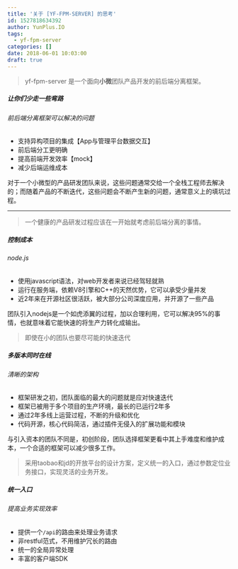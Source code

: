 ```yaml
---
title: '关于 [YF-FPM-SERVER] 的思考'
id: 1527818634392
author: YunPlus.IO
tags:
  - yf-fpm-server
categories: []
date: 2018-06-01 10:03:00
draft: true
---
```

> yf-fpm-server 是一个面向**小微**团队产品开发的前后端分离框架。
<!--more-->
##### 让你们少走一些弯路
###### 前后端分离框架可以解决的问题
- 支持异构项目的集成【App与管理平台数据交互】
- 前后端分工更明确
- 提高前端开发效率【mock】
- 减少后端运维成本

对于一个小微型的产品研发团队来说，这些问题通常交给一个全栈工程师去解决的；而随着产品的不断迭代，这些问题会不断产生新的问题，通常意义上的填坑过程。

---

> 一个健康的产品研发过程应该在一开始就考虑前后端分离的事情。

##### 控制成本
###### node.js
- 使用javascript语法，对web开发者来说已经驾轻就熟
- 运行在服务端，依赖V8引擎和C++的天然优势，它可以承受少量并发
- 近2年来在开源社区很活跃，被大部分公司深度应用，并开源了一些产品

团队引入nodejs是一个如虎添翼的过程，加以合理利用，它可以解决95%的事情，也就意味着它能快速的将生产力转化成输出。

> 即使在小的团队也要尽可能的快速迭代

##### 多版本同时在线
###### 清晰的架构
- 框架研发之初，团队面临的最大的问题就是应对快速迭代
- 框架已被用于多个项目的生产环境，最长的已运行2年多
- 通过2年多线上运营过程，不断的升级和优化
- 代码开源，核心代码简洁，通过插件无侵入的扩展功能和模块

与引入资本的团队不同是，初创阶段，团队选择框架更看中其上手难度和维护成本，一个合适的框架可以减少很多工作。

> 采用taobao和jd的开放平台的设计方案，定义统一的入口，通过参数定位业务接口，实现灵活的业务开发。

##### 统一入口
###### 提高业务实现效率
- 提供一个`/api`的路由来处理业务请求
- 非restful范式，不用维护冗长的路由
- 统一的全局异常处理
- 丰富的客户端SDK




